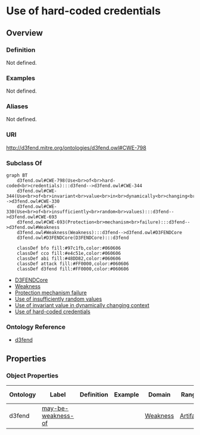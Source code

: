 # Use of hard-coded credentials

## Overview

### Definition
Not defined.

### Examples
Not defined.

### Aliases
Not defined.

### URI
http://d3fend.mitre.org/ontologies/d3fend.owl#CWE-798

### Subclass Of
```mermaid
graph BT
    d3fend.owl#CWE-798(Use<br>of<br>hard-coded<br>credentials):::d3fend-->d3fend.owl#CWE-344
    d3fend.owl#CWE-344(Use<br>of<br>invariant<br>value<br>in<br>dynamically<br>changing<br>context):::d3fend-->d3fend.owl#CWE-330
    d3fend.owl#CWE-330(Use<br>of<br>insufficiently<br>random<br>values):::d3fend-->d3fend.owl#CWE-693
    d3fend.owl#CWE-693(Protection<br>mechanism<br>failure):::d3fend-->d3fend.owl#Weakness
    d3fend.owl#Weakness(Weakness):::d3fend-->d3fend.owl#D3FENDCore
    d3fend.owl#D3FENDCore(D3FENDCore):::d3fend
    
    classDef bfo fill:#97c1fb,color:#060606
    classDef cco fill:#e4c51e,color:#060606
    classDef abi fill:#48DD82,color:#060606
    classDef attack fill:#FF0000,color:#060606
    classDef d3fend fill:#FF0000,color:#060606
```

- [D3FENDCore](/docs/ontology/reference/model/D3FENDCore/D3FENDCore.md)
- [Weakness](/docs/ontology/reference/model/D3FENDCore/Weakness/Weakness.md)
- [Protection mechanism failure](/docs/ontology/reference/model/D3FENDCore/Weakness/Protection%20mechanism%20failure/Protection%20mechanism%20failure.md)
- [Use of insufficiently random values](/docs/ontology/reference/model/D3FENDCore/Weakness/Protection%20mechanism%20failure/Use%20of%20insufficiently%20random%20values/Use%20of%20insufficiently%20random%20values.md)
- [Use of invariant value in dynamically changing context](/docs/ontology/reference/model/D3FENDCore/Weakness/Protection%20mechanism%20failure/Use%20of%20insufficiently%20random%20values/Use%20of%20invariant%20value%20in%20dynamically%20changing%20context/Use%20of%20invariant%20value%20in%20dynamically%20changing%20context.md)
- [Use of hard-coded credentials](/docs/ontology/reference/model/D3FENDCore/Weakness/Protection%20mechanism%20failure/Use%20of%20insufficiently%20random%20values/Use%20of%20invariant%20value%20in%20dynamically%20changing%20context/Use%20of%20hard-coded%20credentials/Use%20of%20hard-coded%20credentials.md)


### Ontology Reference
- [d3fend](http://d3fend.mitre.org/ontologies/d3fend.owl#)

## Properties
### Object Properties
| Ontology | Label | Definition | Example | Domain | Range | Inverse Of |
|----------|-------|------------|---------|--------|-------|------------|
| d3fend | [may-be-weakness-of](http://d3fend.mitre.org/ontologies/d3fend.owl#may-be-weakness-of) |  |  | [Weakness](/docs/ontology/reference/model/D3FENDCore/Weakness/Weakness.md) | [Artifact](/docs/ontology/reference/model/D3FENDCore/Artifact/Artifact.md) | [may-have-weakness](http://d3fend.mitre.org/ontologies/d3fend.owl#may-have-weakness) |

